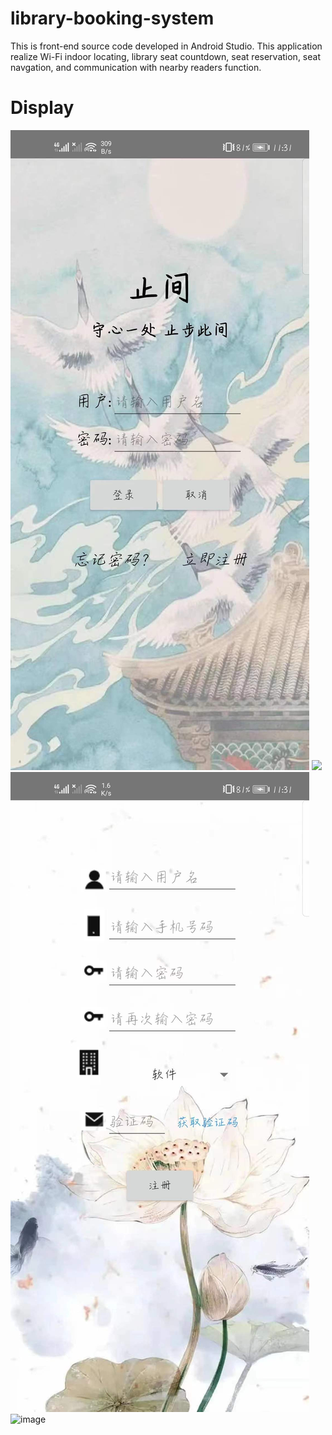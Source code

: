 # library-booking-system
This is front-end source code developed in Android Studio. This application realize Wi-Fi indoor locating, 
library seat countdown, seat reservation, seat navgation, and communication with nearby readers function.
# Display
![image](images/login.jpg)
<img src="https://github.com/leah-lllllll/library-booking-system.git/master/images/login.jpg" width="210px">
![image](images/register.jpg)
![image](images/booking.jpg)

